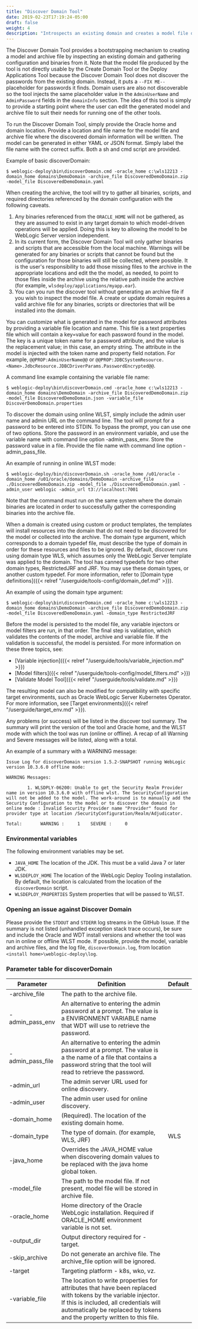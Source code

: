 ```yaml
---
title: "Discover Domain Tool"
date: 2019-02-23T17:19:24-05:00
draft: false
weight: 4
description: "Introspects an existing domain and creates a model file describing the domain and an archive file of the binaries deployed to the domain."
---
```



The Discover Domain Tool provides a bootstrapping mechanism to creating a model and archive file by inspecting an existing domain and gathering configuration and binaries from it.  Note that the model file produced by the tool is not directly usable by the Create Domain Tool or the Deploy Applications Tool because the Discover Domain Tool does not discover the passwords from the existing domain.  Instead, it puts a `--FIX ME--` placeholder for passwords it finds.  Domain users are also not discoverable so the tool injects the same placeholder value in the `AdminUserName` and `AdminPassword` fields in the `domainInfo` section. The idea of this tool is simply to provide a starting point where the user can edit the generated model and archive file to suit their needs for running one of the other tools.

To run the Discover Domain Tool, simply provide the Oracle home and domain location. Provide a location and file name for the model file and archive file where the discovered domain information will be written. The model can be generated in either YAML or JSON format. Simply label the file name with the correct suffix. Both a sh and cmd script are provided.

Example of basic discoverDomain:

    $ weblogic-deploy\bin\discoverDomain.cmd -oracle_home c:\wls12213 -domain_home domains\DemoDomain -archive_file DiscoveredDemoDomain.zip -model_file DiscoveredDemoDomain.yaml

When creating the archive, the tool will try to gather all binaries, scripts, and required directories referenced by the domain configuration with the following caveats.

1. Any binaries referenced from the `ORACLE_HOME` will not be gathered, as they are assumed to exist in any target domain to which model-driven operations will be applied.  Doing this is key to allowing the model to be WebLogic Server version independent.
2. In its current form, the Discover Domain Tool will only gather binaries and scripts that are accessible from the local machine.  Warnings will be generated for any binaries or scripts that cannot be found but the configuration for those binaries will still be collected, where possible.  It is the user's responsibility to add those missing files to the archive in the appropriate locations and edit the the model, as needed, to point to those files inside the archive using the relative path inside the archive (for example, `wlsdeploy/applications/myapp.ear`).
3. You can you run the discover tool without generating an archive file if you wish to inspect the model file. A create or update domain requires a valid archive file for any binaries, scripts or directories that will be installed into the domain.

You can customize what is generated in the model for password attributes by providing a variable file location and name. This file is a text properties file which will contain a key=value for each password found in the model. The key is a unique token name for a password attribute, and the value is the replacement value; in this case, an empty string. The attribute in the model is injected with the token name and property field notation. For example, `@@PROP:AdminUserName@@` or `@@PROP:JDBCSystemResource.<Name>.JdbcResource.JDBCDriverParams.PasswordEncrypted@@`.

A command line example containing the variable file name:

    $ weblogic-deploy\bin\discoverDomain.cmd -oracle_home c:\wls12213 -domain_home domains\DemoDomain -archive_file DiscoveredDemoDomain.zip -model_file DiscoveredDemoDomain.json -variable_file DiscoverDemoDomain.properties

To discover the domain using online WLST, simply include the admin user name and admin URL on the command line. The tool will prompt for a password to be entered into STDIN. To bypass the prompt, you can use one of two options. Store the password in an environment variable, and use the variable name with command line option -admin_pass_env. Store the password value in a file. Provide the file name with command line option -admin_pass_file.

An example of running in online WLST mode:

    $ weblogic-deploy/bin/discoverDomain.sh -oracle_home /u01/oracle -domain_home /u01/oracle/domains/DemoDomain -archive_file ./DiscoveredDemoDomain.zip -model_file ./DiscoveredDemoDomain.yaml -admin_user weblogic -admin_url t3://localhost:7001

Note that the command must run on the same system where the domain binaries are located in order to successfully gather the corresponding binaries into the archive file.

When a domain is created using custom or product templates, the templates will install resources into the domain that do not need to be discovered for the model or collected into the archive. The domain type argument, which corresponds to a domain typedef file, must describe the type of domain in order for these resources and files to be ignored. By default, discover runs using domain type WLS, which assumes only the WebLogic Server template was applied to the domain. The tool has canned typedefs for two other domain types, RestrictedJRF and JRF. You may use these domain types, or another custom typedef. For more information, refer to [Domain type definitions]({{< relref "/userguide/tools-config/domain_def.md" >}}).

An example of using the domain type argument:

    $ weblogic-deploy\bin\discoverDomain.cmd -oracle_home c:\wls12213 -domain_home domains\DemoDomain -archive_file DiscoveredDemoDomain.zip -model_file DiscoveredDemoDomain.yaml -domain_type RestrictedJRF

Before the model is persisted to the model file, any variable injectors or model filters are run, in that order. The final step is validation, which validates the contents of the model, archive and variable file. If the validation is successful, the model is persisted. For more information on these three topics, see:

 - [Variable injection]({{< relref "/userguide/tools/variable_injection.md" >}})
 - [Model filters]({{< relref "/userguide/tools-config/model_filters.md" >}})
 - [Validate Model Tool]({{< relref "/userguide/tools/validate.md" >}})


The resulting model can also be modified for compatibility with specific target environments, such as Oracle WebLogic Server Kubernetes Operator. For more information, see [Target environments]({{< relref "/userguide/target_env.md" >}}).

Any problems (or success) will be listed in the discover tool summary. The summary will print the version of the tool and Oracle home, and the WLST mode with which the tool was run (online or offline). A recap of all Warning and Severe messages will be listed, along with a total.


An example of a summary with a WARNING message:

```
Issue Log for discoverDomain version 1.5.2-SNAPSHOT running WebLogic version 10.3.6.0 offline mode:

WARNING Messages:

        1. WLSDPLY-06200: Unable to get the Security Realm Provider name in version 10.3.6.0 with offline wlst. The SecurityConfiguration will not be added to the model. The work-around is to manually add the Security Configuration to the model or to discover the domain in online mode : Invalid Security Provider name "Provider" found for provider type at location /SecurityConfiguration/Realm/Adjudicator.

Total:       WARNING :     1    SEVERE :     0
```

### Environmental variables
The following environment variables may be set.

-  `JAVA_HOME`             The location of the JDK. This must be a valid Java 7 or later JDK.
-  `WLSDEPLOY_HOME`        The location of the WebLogic Deploy Tooling installation. By default, the location is calculated
                         from the location of the `discoverDomain` script.
-  `WLSDEPLOY_PROPERTIES`  System properties that will be passed to WLST.

### Opening an issue against Discover Domain

Please provide the `STDOUT` and `STDERR` log streams in the GitHub Issue. If the summary is not listed (unhandled exception stack trace occurs), be sure and include the Oracle and WDT install versions and whether the tool was run in online or offline WLST mode. If possible, provide the model, variable and archive files, and the log file, `discoverDomain.log`, from location `<install home>\weblogic-deploy\log`.

### Parameter table for discoverDomain
| Parameter | Definition | Default |
| ---- | ---- | ---- |
| -archive_file | The path to the archive file. |    |
| -admin_pass_env | An alternative to entering the admin password at a prompt. The value is a ENVIRONMENT VARIABLE name that WDT will use to retrieve the password. |    |
| -admin_pass_file | An alternative to entering the admin password at a prompt. The value is a the name of a file that contains a password string that the tool will read to retrieve the password. |    |
| -admin_url | The admin server URL used for online discovery. |    |
| -admin_user | The admin user used for online discovery. |    |
| -domain_home | (Required). The location of the existing domain home. |    |
| -domain_type | The type of domain.  (for example, WLS, JRF) | WLS |
| -java_home | Overrides the JAVA_HOME value when discovering domain values to be replaced with the java home global token. |    |
| -model_file | The path to the model file. If not present, model file will be stored in archive file. |    |
| -oracle_home | Home directory of the Oracle WebLogic installation. Required if ORACLE_HOME environment variable is not set. |    |
| -output_dir | Output directory required for -target. |    |
| -skip_archive | Do not generate an archive file. The archive_file option will be ignored. |    |
| -target | Targeting platform - k8s, wko, vz. |    |
| -variable_file | The location to write properties for attributes that have been replaced with tokens by the variable injector. If this is included, all credentials will automatically be replaced by tokens and the property written to this file. |    |

